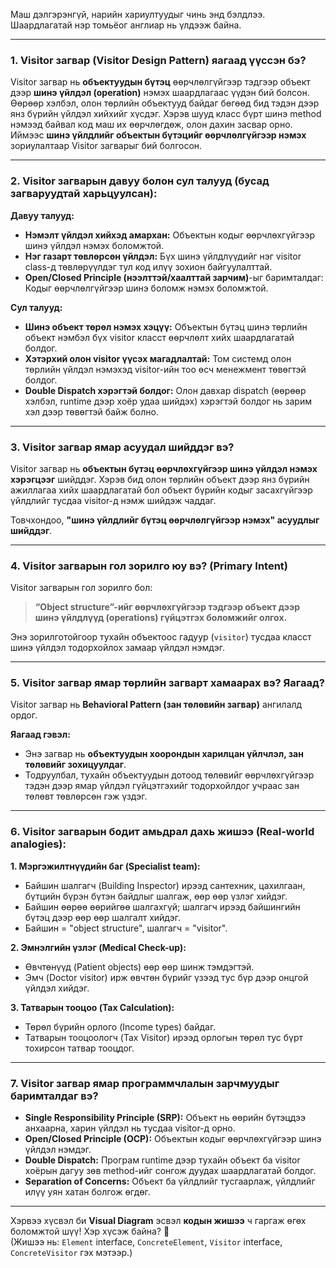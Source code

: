 Маш дэлгэрэнгүй, нарийн хариултуудыг чинь энд бэлдлээ. Шаардлагатай нэр томьёог англиар нь үлдээж байна.

---

### 1. **Visitor загвар (Visitor Design Pattern) яагаад үүссэн бэ?**

Visitor загвар нь **объектуудын бүтэц** өөрчлөлгүйгээр тэдгээр объект дээр **шинэ үйлдэл (operation)** нэмэх шаардлагаас үүдэн бий болсон. Өөрөөр хэлбэл, олон төрлийн объектууд байдаг бөгөөд бид тэдэн дээр янз бүрийн үйлдэл хийхийг хүсдэг. Хэрэв шууд класс бүрт шинэ method нэмээд байвал код маш их өөрчлөгдөж, олон дахин засвар орно. Иймээс **шинэ үйлдлийг объектын бүтэцийг өөрчлөлгүйгээр нэмэх** зориулалтаар Visitor загварыг бий болгосон.

---

### 2. **Visitor загварын давуу болон сул талууд (бусад загваруудтай харьцуулсан):**

**Давуу талууд:**
- **Нэмэлт үйлдэл хийхэд амархан:** Объектын кодыг өөрчлөхгүйгээр шинэ үйлдэл нэмэх боломжтой.
- **Нэг газарт төвлөрсөн үйлдэл:** Бүх шинэ үйлдлүүдийг нэг visitor class-д төвлөрүүлдэг тул код илүү зохион байгуулалттай.
- **Open/Closed Principle (нээлттэй/хаалттай зарчим)**-ыг баримталдаг: Кодыг өөрчлөлгүйгээр шинэ боломж нэмэх боломжтой.

**Сул талууд:**
- **Шинэ объект төрөл нэмэх хэцүү:** Объектын бүтэц шинэ төрлийн объект нэмбэл бүх visitor класст өөрчлөлт хийх шаардлагатай болдог.
- **Хэтэрхий олон visitor үүсэх магадлалтай:** Том системд олон төрлийн үйлдэл нэмэхэд visitor-ийн тоо өсч менежмент төвөгтэй болдог.
- **Double Dispatch хэрэгтэй болдог:** Олон давхар dispatch (өөрөөр хэлбэл, runtime дээр хоёр удаа шийдэх) хэрэгтэй болдог нь зарим хэл дээр төвөгтэй байж болно.

---

### 3. **Visitor загвар ямар асуудал шийддэг вэ?**

Visitor загвар нь **объектын бүтэц өөрчлөхгүйгээр шинэ үйлдэл нэмэх хэрэгцээг** шийддэг. Хэрэв бид олон төрлийн объект дээр янз бүрийн ажиллагаа хийх шаардлагатай бол объект бүрийн кодыг засахгүйгээр үйлдлийг тусдаа visitor-д нэмж шийдэж чаддаг.

Товчхондоо, **"шинэ үйлдлийг бүтэц өөрчлөлгүйгээр нэмэх" асуудлыг шийддэг**.

---

### 4. **Visitor загварын гол зорилго юу вэ? (Primary Intent)**

Visitor загварын гол зорилго бол:
> **“Object structure”-ийг өөрчлөхгүйгээр тэдгээр объект дээр шинэ үйлдлүүд (operations) гүйцэтгэх боломжийг олгох.**

Энэ зорилготойгоор тухайн объектоос гадуур (`visitor`) тусдаа класст шинэ үйлдэл тодорхойлох замаар үйлдэл нэмдэг.

---

### 5. **Visitor загвар ямар төрлийн загварт хамаарах вэ? Яагаад?**

Visitor загвар нь **Behavioral Pattern (зан төлөвийн загвар)** ангилалд ордог.

**Яагаад гэвэл:**
- Энэ загвар нь **объектуудын хоорондын харилцан үйлчлэл, зан төлөвийг зохицуулдаг**.
- Тодруулбал, тухайн объектуудын дотоод төлөвийг өөрчлөхгүйгээр тэдэн дээр ямар үйлдэл гүйцэтгэхийг тодорхойлдог учраас зан төлөвт төвлөрсөн гэж үздэг.

---

### 6. **Visitor загварын бодит амьдрал дахь жишээ (Real-world analogies):**

**1. Мэргэжилтнүүдийн баг (Specialist team):**
- Байшин шалгагч (Building Inspector) ирээд сантехник, цахилгаан, бүтцийн бүрэн бүтэн байдлыг шалгаж, өөр өөр үзлэг хийдэг.
- Байшин өөрөө өөрийгөө шалгахгүй; шалгагч ирээд байшингийн бүтэц дээр өөр өөр шалгалт хийдэг.
- Байшин = "object structure", шалгагч = "visitor".

**2. Эмнэлгийн үзлэг (Medical Check-up):**
- Өвчтөнүүд (Patient objects) өөр өөр шинж тэмдэгтэй.
- Эмч (Doctor visitor) ирж өвчтөн бүрийг үзээд тус бүр дээр онцгой үйлдэл хийдэг.

**3. Татварын тооцоо (Tax Calculation):**
- Төрөл бүрийн орлого (Income types) байдаг.
- Татварын тооцоологч (Tax Visitor) ирээд орлогын төрөл тус бүрт тохирсон татвар тооцдог.

---

### 7. **Visitor загвар ямар программчлалын зарчмуудыг баримталдаг вэ?**

- **Single Responsibility Principle (SRP):** Объект нь өөрийн бүтэцдээ анхаарна, харин үйлдэл нь тусдаа visitor-д орно.
- **Open/Closed Principle (OCP):** Объектын кодыг өөрчлөхгүйгээр шинэ үйлдэл нэмдэг.
- **Double Dispatch:** Програм runtime дээр тухайн объект ба visitor хоёрын дагуу зөв method-ийг сонгож дуудах шаардлагатай болдог.
- **Separation of Concerns:** Объект ба үйлдлийг тусгаарлаж, үйлдлийг илүү уян хатан болгож өгдөг.

---

Хэрвээ хүсвэл би **Visual Diagram** эсвэл **кодын жишээ** ч гаргаж өгөх боломжтой шүү! Хэр хүсэж байна? 🚀  
(Жишээ нь: `Element` interface, `ConcreteElement`, `Visitor` interface, `ConcreteVisitor` гэх мэтээр.)